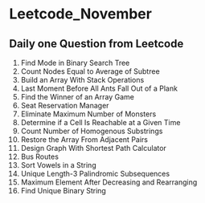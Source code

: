 # Leetcode_November
## Daily one Question from Leetcode
1. Find Mode in Binary Search Tree
2. Count Nodes Equal to Average of Subtree
3. Build an Array With Stack Operations
4.  Last Moment Before All Ants Fall Out of a Plank
5.  Find the Winner of an Array Game
6.  Seat Reservation Manager
7.  Eliminate Maximum Number of Monsters
8.  Determine if a Cell Is Reachable at a Given Time
9.  Count Number of Homogenous Substrings
10.  Restore the Array From Adjacent Pairs
11. Design Graph With Shortest Path Calculator
12. Bus Routes
13. Sort Vowels in a String
14. Unique Length-3 Palindromic Subsequences
15. Maximum Element After Decreasing and Rearranging
16. Find Unique Binary String
